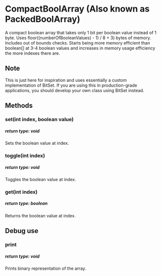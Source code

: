 # CompactBoolArray (Also known as PackedBoolArray)
A compact boolean array that takes only 1 bit per boolean value instead of 1 byte.
Uses floor((numberOfBooleanValues) - 1) / 8 + 3) bytes of memory.
Includes out of bounds checks. 
Starts being more memory efficient than boolean[] at 3-4 boolean values and increases in memory usage efficiency the more indexes there are. 

## Note
This is just here for inspiration and uses essentially a custom implementation of BitSet. If you are using this in production-grade applications, you should develop your own class using BitSet instead.

## Methods
### set(int index, boolean value)
##### return type: void
Sets the boolean value at index.

### toggle(int index)
##### return type: void
Toggles the boolean value at index.

### get(int index)
##### return type: boolean
Returns the boolean value at index.

## Debug use
### print
##### return type: void
Prints binary representation of the array.
